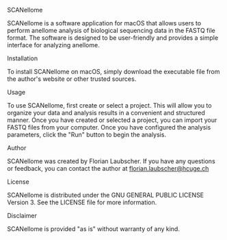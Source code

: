 SCANellome

SCANellome is a software application for macOS that allows users to perform anellome analysis of biological sequencing data in the FASTQ file format.  The software is designed to be user-friendly and provides a simple interface for analyzing anellome.

Installation

To install SCANellome on macOS, simply download the executable file from the author's website or other trusted sources.

Usage

To use SCANellome, first create or select a project. This will allow you to organize your data and analysis results in a convenient and structured manner. Once you have created or selected a project, you can import your FASTQ files from your computer.
Once you have configured the analysis parameters, click the "Run" button to begin the analysis.

Author

SCANellome was created by Florian Laubscher. If you have any questions or feedback, you can contact the author at florian.laubscher@hcuge.ch

License

SCANellome is distributed under the GNU GENERAL PUBLIC LICENSE Version 3. See the LICENSE file for more information.

Disclaimer

SCANellome is provided "as is" without warranty of any kind. 
